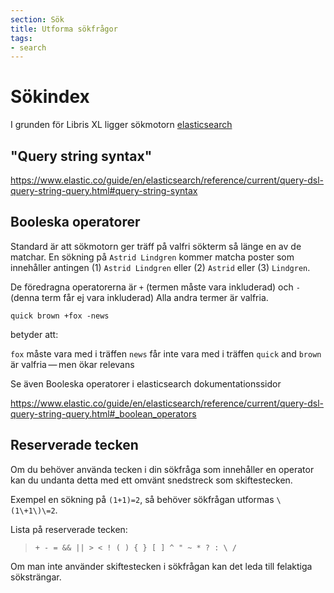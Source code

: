 ```yaml
---
section: Sök
title: Utforma sökfrågor
tags:
- search
---
```


# Sökindex

I grunden för Libris XL ligger sökmotorn [elasticsearch](https://www.elastic.co/)

## "Query string syntax"

https://www.elastic.co/guide/en/elasticsearch/reference/current/query-dsl-query-string-query.html#query-string-syntax


## Booleska operatorer

Standard är att sökmotorn ger träff på valfri sökterm så länge en av de matchar. En sökning på `Astrid Lindgren` kommer matcha poster som innehåller antingen (1) `Astrid Lindgren` eller (2) `Astrid` eller (3) `Lindgren`.

De föredragna operatorerna är `+` (termen måste vara inkluderad) och `-` (denna term får ej vara inkluderad) Alla andra termer är valfria.

`quick brown +fox -news`

betyder att:

`fox` måste vara med i träffen
`news` får inte vara med i träffen
`quick` and `brown` är valfria — men ökar relevans

Se även Booleska operatorer i elasticsearch dokumentationssidor

https://www.elastic.co/guide/en/elasticsearch/reference/current/query-dsl-query-string-query.html#_boolean_operators


## Reserverade tecken

Om du behöver använda tecken i din sökfråga som innehåller en operator kan du undanta detta med ett omvänt snedstreck som skiftestecken.

Exempel en sökning på `(1+1)=2`, så behöver sökfrågan utformas `\(1\+1\)\=2`.

Lista på reserverade tecken: 
>`+ - = && || > < ! ( ) { } [ ] ^ " ~ * ? : \ /`

Om man inte använder skiftestecken i sökfrågan kan det leda till felaktiga söksträngar.
